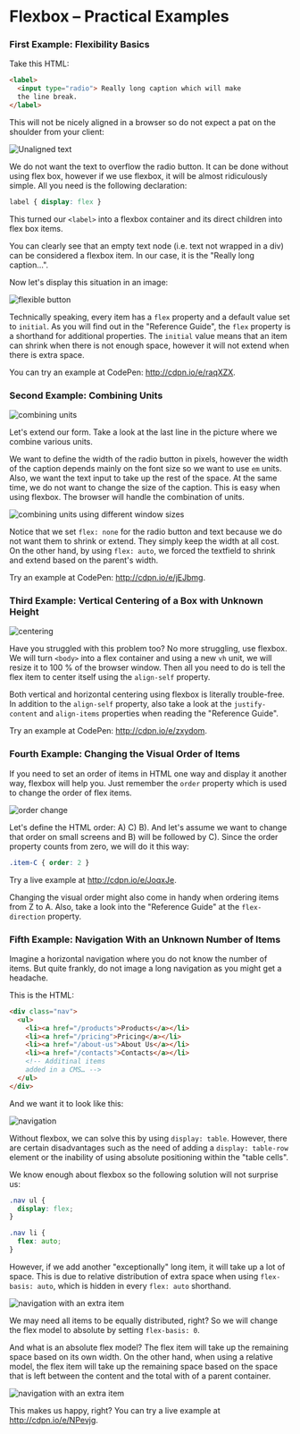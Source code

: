 Flexbox – Practical Examples
============================

### First Example: Flexibility Basics

Take this HTML:

```html
<label>
  <input type="radio"> Really long caption which will make
  the line break.
</label>
```

This will not be nicely aligned in a browser so do not expect a pat on the
shoulder from your client:

![Unaligned text](images/flexbox-priklady-1.jpg)

We do not want the text to overflow the radio button. It can be done without
using flex box, however if we use flexbox, it will be almost ridiculously
simple. All you need is the following declaration:

```css
label { display: flex }
```

This turned our `<label>` into a flexbox container and its direct children into
flex box items.

You can clearly see that an empty text node (i.e. text not wrapped in a div) can
be considered a flexbox item. In our case, it is the "Really long caption…".

Now let's display this situation in an image:

![flexible button](images/flexbox-priklady-2.jpg)

Technically speaking, every item has a `flex` property and a default value set
to `initial`. As you will find out in the "Reference Guide", the `flex` property
is a shorthand for additional properties. The `initial` value means that an item
can shrink when there is not enough space, however it will not extend when there
is extra space.

You can try an example at CodePen: <http://cdpn.io/e/raqXZX>.

### Second Example: Combining Units

![combining units](images/flexbox-priklady-3.jpg)

Let's extend our form. Take a look at the last line in the picture where we
combine various units.

We want to define the width of the radio button in pixels, however the width of
the caption depends mainly on the font size so we want to use `em` units. Also,
we want the text input to take up the rest of the space. At the same time, we do
not want to change the size of the caption. This is easy when using flexbox. The
browser will handle the combination of units.

![combining units using different window sizes](images/flexbox-priklady-4.jpg)

Notice that we set `flex: none` for the radio button and text because we do not
want them to shrink or extend. They simply keep the width at all cost. On the
other hand, by using `flex: auto`, we forced the textfield to shrink and extend
based on the parent's width.

Try an example at CodePen: <http://cdpn.io/e/jEJbmg>.

### Third Example: Vertical Centering of a Box with Unknown Height

![centering](images/flexbox-priklady-5.jpg)

Have you struggled with this problem too? No more struggling, use flexbox. We
will turn `<body>` into a flex container and using a new `vh` unit, we will
resize it to 100 % of the browser window. Then all you need to do is tell the
flex item to center itself using the `align-self` property.

Both vertical and horizontal centering using flexbox is literally trouble-free.
In addition to the `align-self` property, also take a look at the
`justify-content` and `align-items` properties when reading the "Reference
Guide".

Try an example at CodePen: <http://cdpn.io/e/zxydom>.

### Fourth Example: Changing the Visual Order of Items

If you need to set an order of items in HTML one way and display it another way,
flexbox will help you. Just remember the `order` property which is used to
change the order of flex items.

![order change](images/flexbox-priklady-6.jpg)

Let's define the HTML order: A) C) B). And let's assume we want to change that
order on small screens and B) will be followed by C). Since the order property
counts from zero, we will do it this way:

```css
.item-C { order: 2 }
```

Try a live example at <http://cdpn.io/e/JoqxJe>.

Changing the visual order might also come in handy when ordering items from Z to
A. Also, take a look into the "Reference Guide" at the `flex-direction`
property.

### Fifth Example: Navigation With an Unknown Number of Items

Imagine a horizontal navigation where you do not know the number of items. But
quite frankly, do not image a long navigation as you might get a headache.

This is the HTML:

```html
<div class="nav">
  <ul>
    <li><a href="/products">Products</a></li>
    <li><a href="/pricing">Pricing</a></li>
    <li><a href="/about-us">About Us</a></li>
    <li><a href="/contacts">Contacts</a></li>
    <!-- Additinal items
    added in a CMS… -->
  </ul>
</div>
```

And we want it to look like this:

![navigation](images/flexbox-priklady-7.jpg)

Without flexbox, we can solve this by using `display: table`. However, there are
certain disadvantages such as the need of adding a `display: table-row` element
or the inability of using absolute positioning within the "table cells".

We know enough about flexbox so the following solution will not surprise us:

```css
.nav ul {
  display: flex;
}

.nav li {
  flex: auto;
}
```

However, if we add another "exceptionally" long item, it will take up a lot of
space. This is due to relative distribution of extra space when using
`flex-basis: auto`, which is hidden in every `flex: auto` shorthand.

![navigation with an extra item](images/flexbox-priklady-8.jpg)

We may need all items to be equally distributed, right? So we will change the
flex model to absolute by setting `flex-basis: 0`.

And what is an absolute flex model? The flex item will take up the remaining
space based on its own width. On the other hand, when using a relative model,
the flex item will take up the remaining space based on the space that is left
between the content and the total with of a parent container.

![navigation with an extra item](images/flexbox-priklady-9.jpg)

This makes us happy, right? You can try a live example at
<http://cdpn.io/e/NPevjg>.
